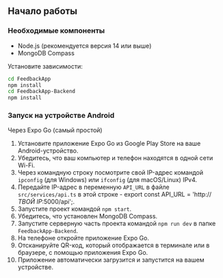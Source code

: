 
## Начало работы

### Необходимые компоненты

- Node.js (рекомендуется версия 14 или выше)
- MongoDB Compass

Установите зависимости:
   ```bash
   cd FeedbackApp
   npm install
   cd FeedbackApp-Backend
   npm install
   ```

### Запуск на устройстве Android

Через Expo Go (самый простой)

1. Установите приложение Expo Go из Google Play Store на ваше Android-устройство.
2. Убедитесь, что ваш компьютер и телефон находятся в одной сети Wi-Fi.
3. Через командную строку посмотрите свой IP-адрес командой `ipconfig` (для Windows) или `ifconfig` (для macOS/Linux) IPv4.
4. Передайте IP-адрес в переменную `API_URL` в файле `src/services/api.ts` в этой строке - export const API_URL = 'http://*ТВОЙ IP*:5000/api';.
5. Запустите проект командой `npm start`.
6. Убедитесь, что установлен MongoDB Compass.
7. Запустите серверную часть проекта командой `npm run dev` в папке `FeedbackApp-Backend`.
8. На телефоне откройте приложение Expo Go.
9. Отсканируйте QR-код, который отображается в терминале или в браузере, с помощью приложения Expo Go.
10. Приложение автоматически загрузится и запустится на вашем устройстве.

